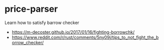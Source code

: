 # price-parser


Learn how to satisfy barrow checker

- https://m-decoster.github.io/2017/01/16/fighting-borrowchk/
- https://www.reddit.com/r/rust/comments/5ny09j/tips_to_not_fight_the_borrow_checker/
